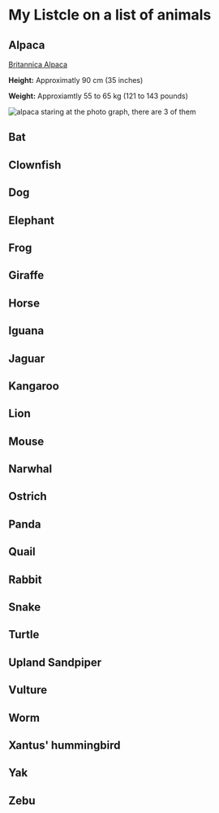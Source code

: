 # My Listcle on a list of animals

## Alpaca
[Britannica Alpaca](https://www.britannica.com/animal/alpaca)

**Height:** Approximatly 90 cm (35 inches)

**Weight:** Approxiamtly 55 to 65 kg (121 to 143 pounds)

![alpaca staring at the photo graph, there are 3 of them](https://www.bing.com/th?id=OIP.MjaItIprFCffksFKeIbAlwHaFS&w=212&h=150&c=8&rs=1&qlt=90&o=6&pid=3.1&rm=2)
## Bat

## Clownfish

## Dog

## Elephant

## Frog

## Giraffe

## Horse

## Iguana

## Jaguar

## Kangaroo

## Lion

## Mouse

## Narwhal

## Ostrich

## Panda

## Quail

## Rabbit

## Snake

## Turtle

## Upland Sandpiper

## Vulture

## Worm

## Xantus' hummingbird

## Yak

## Zebu
